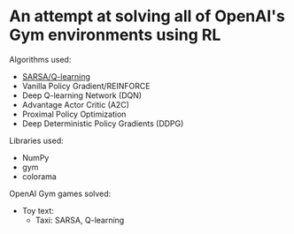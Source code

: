 # An attempt at solving all of OpenAI's Gym environments using RL

Algorithms used:
- [SARSA/Q-learning](https://www.cse.unsw.edu.au/~cs9417ml/RL1/algorithms.html)
- Vanilla Policy Gradient/REINFORCE
- Deep Q-learning Network (DQN)
- Advantage Actor Critic (A2C)
- Proximal Policy Optimization
- Deep Deterministic Policy Gradients (DDPG)

Libraries used:
- NumPy
- gym
- colorama

OpenAI Gym games solved:
- Toy text:
    - Taxi: SARSA, Q-learning
